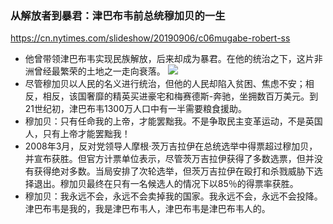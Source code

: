 ### 从解放者到暴君：津巴布韦前总统穆加贝的一生
https://cn.nytimes.com/slideshow/20190906/c06mugabe-robert-ss
- 他曾带领津巴布韦实现民族解放，后来却成为暴君。在他的统治之下，这片非洲曾经最繁荣的土地之一走向衰落。
![](https://static01.nyt.com/images/2015/02/28/world/africa/00mugabe-robert-adv-obit-slide-WVTC/00mugabe-robert-adv-obit-slide-WVTC-jumbo.jpg)
- 尽管穆加贝以人民的名义进行统治，但他的人民却陷入贫困、焦虑不安；相反，相反，该国奢靡的精英买进豪宅和梅赛德斯-奔驰，坐拥数百万美元。到21世纪初，津巴布韦1300万人口中有一半需要粮食援助。
- 穆加贝：只有任命我的上帝，才能罢黜我。不是争取民主变革运动，不是英国人，只有上帝才能罢黜我！
- 2008年3月，反对党领导人摩根·茨万吉拉伊在总统选举中得票超过穆加贝，并宣布获胜。但官方计票单位表示，尽管茨万吉拉伊获得了多数选票，但并没有获得绝对多数。当局安排了次轮选举，但茨万吉拉伊在殴打和杀戮威胁下选择退出。穆加贝最终在只有一名候选人的情况下以85％的得票率获胜。
- 穆加贝：我永远不会，永远不会卖掉我的国家。我永远不会，永远不会投降。 津巴布韦是我的，我是津巴布韦人，津巴布韦是津巴布韦人的。